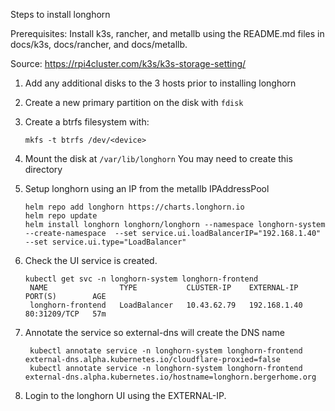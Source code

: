 Steps to install longhorn

Prerequisites: Install k3s, rancher, and metallb using the README.md files in docs/k3s, docs/rancher, and docs/metallb.

Source: https://rpi4cluster.com/k3s/k3s-storage-setting/

1) Add any additional disks to the 3 hosts prior to installing longhorn

2) Create a new primary partition on the disk with `fdisk`

3) Create a btrfs filesystem with:
    
    `mkfs -t btrfs /dev/<device>`

4) Mount the disk at `/var/lib/longhorn` You may need to create this directory
   
5) Setup longhorn using an IP from the metallb IPAddressPool
    ```
    helm repo add longhorn https://charts.longhorn.io
    helm repo update
    helm install longhorn longhorn/longhorn --namespace longhorn-system --create-namespace  --set service.ui.loadBalancerIP="192.168.1.40" --set service.ui.type="LoadBalancer"
    ```

6) Check the UI service is created.

   ```
   kubectl get svc -n longhorn-system longhorn-frontend
    NAME                TYPE           CLUSTER-IP    EXTERNAL-IP    PORT(S)        AGE
    longhorn-frontend   LoadBalancer   10.43.62.79   192.168.1.40   80:31209/TCP   57m
   ```
7) Annotate the service so external-dns will create the DNS name
   
   ```
    kubectl annotate service -n longhorn-system longhorn-frontend external-dns.alpha.kubernetes.io/cloudflare-proxied=false
    kubectl annotate service -n longhorn-system longhorn-frontend external-dns.alpha.kubernetes.io/hostname=longhorn.bergerhome.org

8) Login to the longhorn UI using the EXTERNAL-IP.

